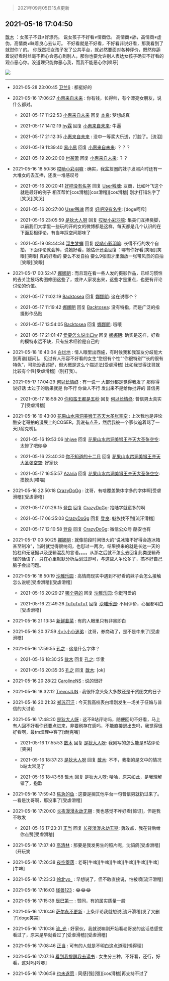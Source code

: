 > 2021年09月05日15点更新
<link rel="stylesheet" href="https://cdn.jsdelivr.net/gh/taotie6/sampleJSON@main/css/photo_show.css">


 ## 2021-05-16 17:04:50 

 [㪚木](https://www.coolapk.com/feed/27017287?shareKey=OGRlNzFiNzhhMzUxNjEzMTc3ZmU~) ：女孩子不丑≠好漂亮。
说女孩子不好看≠情商低。
高情商≠舔，高情商≠虚伪，高情商≠昧着良心去认可。
不好看就是不好看，不好看非说好看，那我看到了就怼你丫的。
你既然把女孩子发了公共平台，就必然要面对各种评价，既然你舔着说好看时丝毫不担心会恶心到别人<!--break-->，那你也要允许别人表达女孩子确实不好看的观点恶心你。没道理只能你恶心我，而我不能恶心你[呲牙] 

<div class="album">
<img class="img-item" src="https://image.coolapk.com/feed/2021/0516/17/1081091_1b8dd738_5883_7784@1080x3997.png" />
</div>

 ------- 

- 2021-05-28 23:00:45 [卫兰6](uid=1286107) : 都挺好的 

- 2021-05-16 17:06:27 [小惠来自未来](uid=847097) : 你有钱，长得帅，有个漂亮女朋友，说什么都对。 

    - 2021-05-17 11:22:53 [小惠来自未来](uid=847097) 回复 [本良](uid=485458): 梦想成真 

    - 2021-05-17 14:12:19 [hy霖](uid=1165136) 回复 [小惠来自未来](uid=847097): 牛逼 

    - 2021-05-17 21:12:35 [小惠来自未来](uid=847097) : 没中一等奖大乐透，打脸了。[流泪] 

    - 2021-05-19 11:39:40 [易小易](uid=1150144) 回复 [小惠来自未来](uid=847097): ？？？ 

    - 2021-05-19 20:20:00 [付某萧](uid=3368419) 回复 [小惠来自未来](uid=847097): ？？ 

- 2021-05-16 18:50:36 [哎呦小彩羽嘛](uid=2830213) : 确实，我盆友圈的妹子发照片时还有一大堆女的去互捧，还发一堆感叹号 

    - 2021-05-16 20:20:41 [好吧没有名字](uid=2562506) 回复 [User残魂](uid=1862817): 友商，比如叶飞这个就是最好的例子 相互帮忙[cos滑稽][cos滑稽][cos滑稽] 刚才打错名字了[笑哭][笑哭] 

    - 2021-05-16 20:27:00 [User残魂](uid=1862817) 回复 [好吧没有名字](uid=2562506): [doge呵斥] 

    - 2021-05-16 23:05:59 [是狄大人呀](uid=941046) 回复 [哎呦小彩羽嘛](uid=2830213): 集美们互捧臭脚，以前我们大学里一些玩的开的女的微博都是这样，每天都是几个认识的在下面互相评论，有当年踩空间那味了 

    - 2021-05-19 08:44:34 [浮生梦蝉](uid=1658232) 回复 [哎呦小彩羽嘛](uid=2830213): 长得不行的发个自拍，下面评论就会捧，说她好看，她估计还会回复：哪有你好看[笑眼][笑眼][笑眼] 真的好看的 要么不发自拍 要么9张图才里面放一张带风景的自拍[笑眼][笑眼] 

- 2021-05-17 00:52:47 [娜娜眀](uid=7180214) : 而且现在看一些人发的摄影作品，已经习惯性的去关注技巧构图修图这些了，或许人家发出来，这些才是重点，也更有评论讨论的价值。 

    - 2021-05-17 11:02:19 [Backtosea](uid=1703614) 回复 [娜娜眀](uid=7180214): 这在说哪个？ 

    - 2021-05-17 11:19:42 [娜娜眀](uid=7180214) 回复 [Backtosea](uid=1703614): 没有特指，而是广泛的指摄影作品贴 

    - 2021-05-17 13:54:05 [Backtosea](uid=1703614) 回复 [娜娜眀](uid=7180214): 哦哦 

    - 2021-05-17 21:01:47 [爱要怎么说出口w](uid=3008578) 回复 [娜娜眀](uid=7180214): 确实是这样，好看的模特永远不缺，只有技术经验是自己的 

- 2021-05-18 16:40:04 [白烂地](uid=2557325) : 情人眼里出西施，有时候我和我室友分歧能大到离谱[疑问]。
见过有人形容不好看的女生“您很有个性”“你很特别”“长的很有特色”，可能没表述好，但大概是这么个描述法[受虐滑稽]
比如我觉得沈哥就比较有个性[受虐滑稽]（别打我）。 

- 2021-05-17 17:04:29 [何以长情终](uid=1513605) : 有一说一 大部分都是觉得我发了 那你得说好话 太过于的后果就是 你不行 你做人不行 发出来不是给你批评的 普信男 

    - 2021-05-17 18:58:20 [你和蛮王都是五秒](uid=1750251) 回复 [何以长情终](uid=1513605): 普信男太真实了[受虐滑稽] 

- 2021-05-16 19:43:00 [花果山水帘洞美猴王齐天大圣张空空](uid=850679) : 上次我也是评论酷安老哥拍的漫展上的COSER，我说有点丑，然后我被一个家伙追着骂了一天[t耐克嘴]。 

    - 2021-05-16 19:53:06 [hhjwe](uid=7397178) 回复 [花果山水帘洞美猴王齐天大圣张空空](uid=850679): 太惨了吧你😂 

    - 2021-05-16 23:40:30 [你不知道的十二月](uid=2611182) 回复 [花果山水帘洞美猴王齐天大圣张空空](uid=850679): 好家伙 

    - 2021-05-17 16:55:57 [Azaria](uid=2923489) 回复 [花果山水帘洞美猴王齐天大圣张空空](uid=850679): 摸摸头[喵喵] 

- 2021-05-16 22:50:18 [CrazyDoGg](uid=1508206) : 沈哥，有啥覆盖繁体字多的字体啊[受虐滑稽][受虐滑稽] 

    - 2021-05-17 01:26:15 [登良](uid=3292598) 回复 [CrazyDoGg](uid=1508206): 拾陆字就蛮多的啊 

    - 2021-05-17 06:35:03 [CrazyDoGg](uid=1508206) 回复 [登良](uid=3292598): 魅族找不到[流汗滑稽] 

    - 2021-05-17 12:10:58 [登良](uid=3292598) 回复 [CrazyDoGg](uid=1508206): 微信公众号 酷安也有 

- 2021-05-17 00:50:25 [娜娜眀](uid=7180214) : 就像前段时间很火的“说冰箱不好得会造冰箱甚至制冷”，当时就觉得很纳闷，也怼过一两次，结果换来的就是长达一天的抬杠和无证据以及逻辑混乱的言语。。。。从那之后就不怎么去回复此类逻辑奇怪的话语了，只在心里默默分析后划过即可，与这些人争论多了，搞不好自己脑子会出问题。 

- 2021-05-16 18:50:19 [沙雕乐园](uid=2447129) : 高情商现实中遇到不好看的妹子会怎么接触怎么说呢[受虐滑稽][受虐滑稽] 

    - 2021-05-16 20:29:27 [哪个男的](uid=1057736) 回复 [沙雕乐园](uid=2447129): 你挺可爱的 

    - 2021-05-16 22:49:26 [TuTuTuTuT](uid=1433312) 回复 [沙雕乐园](uid=2447129): 不用评价，心里都明白[受虐滑稽] 

- 2021-05-16 21:13:34 [新鲜韭菜](uid=1735035) : 有的人眼里只有非黑即白 

- 2021-05-16 20:37:59 [小小小小迷弟](uid=4594775) : 沈哥，券商动了，是不是牛来了[受虐滑稽] 

- 2021-05-16 17:59:55 [孔之](uid=2621308) : 这是什么字体？ 

    - 2021-05-16 18:30:25 [㪚木](uid=1081091) 回复 [孔之](uid=2621308): 华隶 

    - 2021-05-16 20:35:35 [孔之](uid=2621308) 回复 [㪚木](uid=1081091): [ok] 

- 2021-05-16 20:28:22 [CarolineNS](uid=61114) : 说的很好 

- 2021-05-16 18:32:12 [TrevorJUN](uid=963223) : 我很怀念头条大多数还是干货图文的日子 

- 2021-05-16 20:21:32 [郑苏可汗](uid=678781) : 今天我高校表白墙刚发生一场关于征婚与普信的大讨论 

- 2021-05-16 17:48:20 [是狄大人呀](uid=941046) : 这不B站评论吗，随便回句不好看，马上有人回不好看你还要点进来，非要刷存在感吗，不能直接退出去吗，我觉得很好看啊，最tm烦理中客了[t耐克嘴] 

    - 2021-05-16 17:55:53 [㪚木](uid=1081091) 回复 [是狄大人呀](uid=941046): 我刚写的怎么能是B站评论[笑哭] 

    - 2021-05-16 18:37:23 [是狄大人呀](uid=941046) 回复 [㪚木](uid=1081091): 不不，我指的是文中的情况b站太常见了 

    - 2021-05-16 18:43:58 [㪚木](uid=1081091) 回复 [是狄大人呀](uid=941046): 哈哈，原来如此，是我理解错了，抱歉 

- 2021-05-16 17:59:43 [焦急的鱼](uid=1066955) : 这要是搁其他平台一句普信男就扔过来了。一看是沈哥啊，那没事了[受虐滑稽] 

- 2021-05-16 17:20:00 [长夜漫漫永劫无期](uid=3800103) : 我也感觉不咋好看[惊讶]，但是我不敢发 

    - 2021-05-16 17:23:31 [正当](uid=1725957) 回复 [长夜漫漫永劫无期](uid=3800103): 勇敢点，我在背后给你点赞[受虐滑稽] 

- 2021-05-16 17:37:40 [高清林](uid=8114305) : 那要是我发男生的照片呢，沈鸽鸽[受虐滑稽]（开玩笑 

- 2021-05-16 17:26:38 [夜空堕落](uid=2633793) : 老哥[牛啤][牛啤][牛啤][牛啤][牛啤][牛啤][牛啤] 

- 2021-05-16 17:23:23 [岭北yo_](uid=3259287) : 早想说了，但不敢直接说，怕被喷[流汗滑稽] 

- 2021-05-16 17:16:03 [怪兽123](uid=2331773) : 😂😂😂 

- 2021-05-16 17:15:39 [辰巳第一](uid=2015674) : 赞同，有的属实质量一般 

- 2021-05-16 17:10:46 [萨尔永不更新](uid=2646543) : 上条评论我就想说[流汗滑稽]发了又删了[doge笑哭] 

- 2021-05-16 17:10:36 [流_光](uid=1451285) : 好家伙，我就说嘛刚开始看老哥发的这话总感觉看过了，原来是早就看过了[受虐滑稽][受虐滑稽] 

- 2021-05-16 17:08:46 [正当](uid=1725957) : 可有的人就是不明白这点道理[懒得理] 

- 2021-05-16 17:07:16 [看到我提醒我去读书](uid=2577914) : 女生分三种，不好看，还行，好看，这对吗[哼唧] 

- 2021-05-16 17:06:59 [也未遂愿](uid=3056500) : 同感[强][强][cos滑稽]再支持不过了 

